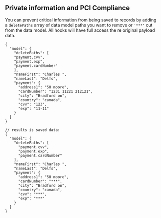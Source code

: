 ## Private information and PCI Compliance

You can prevent critical information from being saved to records by adding a `deletePaths` array of data model paths you want to remove or `'***'` out from the data model.
All hooks will have full access the re original payload data.

```
{
  "model": {
    "deletePaths": [
    "payment.cvv",
    "payment.exp",
    "payment.cardNumber"
    ],
    "nameFirst": "Charles ",
    "nameLast": "Delfs",
    "payment": {
      "address1": "50 moore",
      "cardNumber": "1231 11221 212121",
      "city": "Bradford on",
      "country": "canada",
      "cvv": "123",
      "exp": "11-11"
    }
  }
}

// results is saved data:
{
  "model": {
    "deletePaths": [
      "payment.cvv",
      "payment.exp",
      "payment.cardNumber"
    ],
    "nameFirst": "Charles ",
    "nameLast": "Delfs",
    "payment": {
      "address1": "50 moore",
      "cardNumber": "***",
      "city": "Bradford on",
      "country": "canada",
      "cvv": "***",
      "exp": "***"
    }
  }
}
```
